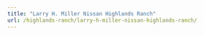 ```yaml
---
title: "Larry H. Miller Nissan Highlands Ranch"
url: /highlands-ranch/larry-h-miller-nissan-highlands-ranch/
---
```


